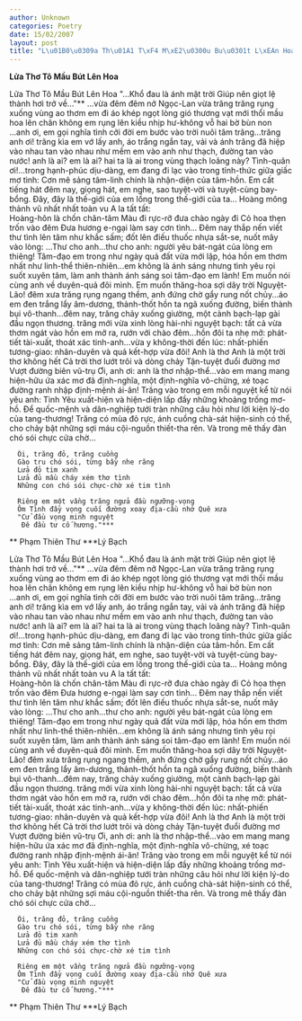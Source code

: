 ```yaml
---
author: Unknown
categories: Poetry
date: 15/02/2007
layout: post
title: "L\u01B0\u0309a Th\u01A1 T\xF4 M\xE2\u0300u Bu\u0301t L\xEAn Hoa"
---
```


**Lửa Thơ Tô Mầu Bút Lên Hoa**

Lửa Thơ Tô Mầu Bút Lên Hoa
      "...Khổ đau là ánh mặt trời
        Giúp nên giọt lệ thành hơi trở về..."**
      ...vừa đêm đêm nở Ngọc-Lan
      vừa trăng trăng rụng xuống vùng ao thơm
      em đi áo khép ngọt lòng
      gió thương vạt mới thổi mầu hoa lên
      chân không em rụng lên kiều
      nhịp hư-không vỗ hai bờ bùn non
      ...anh ơi, em gọi nghĩa tình
      cởi đời em bước vào trời nuôi tâm
      trăng...trăng
      anh ơi! trăng kìa
      em vớ lấy anh, áo trắng ngắn tay, vải và ánh trăng đã hiệp vào nhau
      tan vào nhau như mềm em vào anh như thạch, đường tan vào nước!
      anh là ai? em là ai? hai ta là ai trong vùng thạch loãng này?
Tình-quân ơi!...trong hạnh-phúc dịu-dàng, em đang đi lạc vào trong tỉnh-thức giữa giấc mơ tình: Cơn mê sảng tâm-linh chính là nhận-diện của tâm-hồn.  Em cất tiếng hát đêm nay, giọng hát, em nghe, sao tuyệt-vời và tuyệt-cùng bay-bổng.  Đây, đây là thế-giới của em lồng trong thế-giới của ta...
       Hoàng mông thảnh vũ
       nhất nhất toàn vu
       A la tất tất:     
              Hoàng-hôn là chốn chân-tâm
              Màu đi rực-rỡ đưa chào ngày đi
              Cỏ hoa thẹn trốn vào đêm
              Đưa hương e-ngại làm say cơn tình...
Đêm nay thắp nến viết thư tình lên tâm như khắc sấm; đốt lên điếu thuốc nhựa sắt-se, nuốt mây vào lòng:
...Thư cho anh...thư cho anh: người yêu bát-ngát của lòng em thiêng!  Tâm-đạo em trong như ngày quả đất vừa mới lập, hóa hồn em thơm nhất như linh-thể thiên-nhiên...em không là ánh sáng nhưng tình yêu rọi suốt xuyên tâm, làm anh thành ánh sáng soi tâm-đạo em lành!  Em muốn nói cùng anh về duyên-quả đôi mình.  Em muốn thăng-hoa sợi dây trời Nguyệt-Lão!
đêm xưa trăng rụng ngang thềm, anh đứng chờ gẩy rung nốt chủy...áo em đen trắng lẩy âm-dương, thảnh-thốt hồn ta ngã xuống đường, biến thành bụi vô-thanh...đêm nay, trăng chảy xuống giường, một cành bạch-lạp gài đầu ngọn thương.  trăng mới vừa xinh lòng hài-nhi nguyệt bạch: tất cả vừa thơm ngát vào hồn em mở ra, rướn với chào đêm...hồn đôi ta nhẹ mở: phát-tiết tài-xuất, thoát xác tinh-anh...vừa y không-thời đến lúc: nhất-phiến tương-giao: nhân-duyên và quả kết-hợp vừa đôi!
       Anh là thơ
       Anh là một trời thơ không hết
       Cả trời thơ lướt trôi và dòng chảy
       Tận-tuyệt đuổi đường mơ 
        Vượt đường biên vũ-trụ
Ơi, anh ơi: anh là thơ nhập-thể...vào em mang mang hiện-hữu ứa xác mơ đã định-nghĩa, một định-nghĩa vô-chừng, xé toạc đường ranh nhập định-mệnh ái-ân!
Trăng vào trong em mỗi nguyệt kể từ nói yêu anh: Tình Yêu xuất-hiện và hiện-diện lấp đầy những khoảng trống mơ-hồ.  Để quốc-mệnh và dân-nghiệp tưới tràn những câu hỏi như lời kiện lý-do của tang-thương!  Trăng có mùa đỏ rực, ánh cuồng chà-sát hiện-sinh có thể, cho chảy bật những sợi máu cội-nguồn thiết-tha rên.  Và trong mê thấy đàn chó sói chực cửa chờ...

      Ôi, trăng đỏ, trăng cuồng
      Gào tru chó sói, từng bầy nhe răng
      Lửa đỏ tim xanh
      Lửa đủ mầu cháy xém thơ tình
      Những con chó sói chực-chờ xé tim tình
   
      Riêng em một vầng trăng ngửa đầu ngưỡng-vọng
      Ôm Tình đầy vọng cuối đường xoay địa-cầu nhớ Quê xưa
      "Cử đầu vọng minh nguyệt
       Đê đầu tư cố hương."***
**  Phạm Thiên Thư
***Lý Bạch

Lửa Thơ Tô Mầu Bút Lên Hoa
      "...Khổ đau là ánh mặt trời
        Giúp nên giọt lệ thành hơi trở về..."**
      ...vừa đêm đêm nở Ngọc-Lan
      vừa trăng trăng rụng xuống vùng ao thơm
      em đi áo khép ngọt lòng
      gió thương vạt mới thổi mầu hoa lên
      chân không em rụng lên kiều
      nhịp hư-không vỗ hai bờ bùn non
      ...anh ơi, em gọi nghĩa tình
      cởi đời em bước vào trời nuôi tâm
      trăng...trăng
      anh ơi! trăng kìa
      em vớ lấy anh, áo trắng ngắn tay, vải và ánh trăng đã hiệp vào nhau
      tan vào nhau như mềm em vào anh như thạch, đường tan vào nước!
      anh là ai? em là ai? hai ta là ai trong vùng thạch loãng này?
Tình-quân ơi!...trong hạnh-phúc dịu-dàng, em đang đi lạc vào trong tỉnh-thức giữa giấc mơ tình: Cơn mê sảng tâm-linh chính là nhận-diện của tâm-hồn.  Em cất tiếng hát đêm nay, giọng hát, em nghe, sao tuyệt-vời và tuyệt-cùng bay-bổng.  Đây, đây là thế-giới của em lồng trong thế-giới của ta...
       Hoàng mông thảnh vũ
       nhất nhất toàn vu
       A la tất tất:     
              Hoàng-hôn là chốn chân-tâm
              Màu đi rực-rỡ đưa chào ngày đi
              Cỏ hoa thẹn trốn vào đêm
              Đưa hương e-ngại làm say cơn tình...
Đêm nay thắp nến viết thư tình lên tâm như khắc sấm; đốt lên điếu thuốc nhựa sắt-se, nuốt mây vào lòng:
...Thư cho anh...thư cho anh: người yêu bát-ngát của lòng em thiêng!  Tâm-đạo em trong như ngày quả đất vừa mới lập, hóa hồn em thơm nhất như linh-thể thiên-nhiên...em không là ánh sáng nhưng tình yêu rọi suốt xuyên tâm, làm anh thành ánh sáng soi tâm-đạo em lành!  Em muốn nói cùng anh về duyên-quả đôi mình.  Em muốn thăng-hoa sợi dây trời Nguyệt-Lão!
đêm xưa trăng rụng ngang thềm, anh đứng chờ gẩy rung nốt chủy...áo em đen trắng lẩy âm-dương, thảnh-thốt hồn ta ngã xuống đường, biến thành bụi vô-thanh...đêm nay, trăng chảy xuống giường, một cành bạch-lạp gài đầu ngọn thương.  trăng mới vừa xinh lòng hài-nhi nguyệt bạch: tất cả vừa thơm ngát vào hồn em mở ra, rướn với chào đêm...hồn đôi ta nhẹ mở: phát-tiết tài-xuất, thoát xác tinh-anh...vừa y không-thời đến lúc: nhất-phiến tương-giao: nhân-duyên và quả kết-hợp vừa đôi!
       Anh là thơ
       Anh là một trời thơ không hết
       Cả trời thơ lướt trôi và dòng chảy
       Tận-tuyệt đuổi đường mơ 
        Vượt đường biên vũ-trụ
Ơi, anh ơi: anh là thơ nhập-thể...vào em mang mang hiện-hữu ứa xác mơ đã định-nghĩa, một định-nghĩa vô-chừng, xé toạc đường ranh nhập định-mệnh ái-ân!
Trăng vào trong em mỗi nguyệt kể từ nói yêu anh: Tình Yêu xuất-hiện và hiện-diện lấp đầy những khoảng trống mơ-hồ.  Để quốc-mệnh và dân-nghiệp tưới tràn những câu hỏi như lời kiện lý-do của tang-thương!  Trăng có mùa đỏ rực, ánh cuồng chà-sát hiện-sinh có thể, cho chảy bật những sợi máu cội-nguồn thiết-tha rên.  Và trong mê thấy đàn chó sói chực cửa chờ...

      Ôi, trăng đỏ, trăng cuồng
      Gào tru chó sói, từng bầy nhe răng
      Lửa đỏ tim xanh
      Lửa đủ mầu cháy xém thơ tình
      Những con chó sói chực-chờ xé tim tình
   
      Riêng em một vầng trăng ngửa đầu ngưỡng-vọng
      Ôm Tình đầy vọng cuối đường xoay địa-cầu nhớ Quê xưa
      "Cử đầu vọng minh nguyệt
       Đê đầu tư cố hương."***
**  Phạm Thiên Thư
***Lý Bạch
